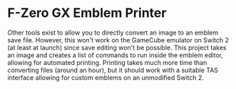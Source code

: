 # F-Zero GX Emblem Printer

Other tools exist to allow you to directly convert an image to an emblem save file. However, this won't work on the GameCube emulator on Switch 2 (at least at launch) since save editing won't be possible. This project takes an image and creates a list of commands to run inside the emblem editor, allowing for automated printing. Printing takes much more time than converting files (around an hour), but it should work with a suitable TAS interface allowing for custom emblems on an unmodified Switch 2.